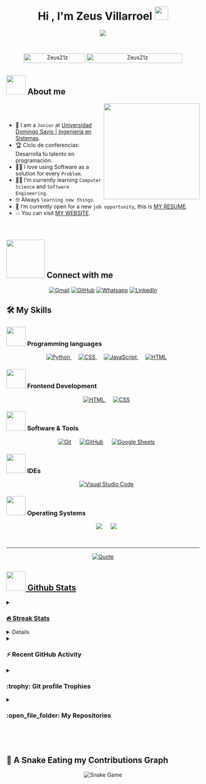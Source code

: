 <DOCUMENT>
<h1 align="center">Hi , I'm Zeus Villarroel <img src="https://media.giphy.com/media/hvRJCLFzcasrR4ia7z/giphy.gif" width="35"></h1>
<p align="center">
  <a href="https://github.com/DenverCoder1/readme-typing-svg"><img src="https://readme-typing-svg.herokuapp.com?font=Time+New+Roman&color=%23C8BE25&size=25&center=true&vCenter=true&width=600&height=100&lines=Ingeniero+en+Sistemas+%7C+Estudiante+%7C+Apasionado+por+la+tecnología"></a>
</p>

<br>

<p align="center"> 
	<img src="https://komarev.com/ghpvc/?username=Zeus21z&label=Profile%20views&color=0047AB&style=plastic?" alt="Zeus21z" height=25px, width=160px/> 
	<a href = "https://commits.top/egypt.html" target="_blank">
		<img src="https://enfsgag3ayy6w9q.m.pipedream.net/&style=plastic" alt="Zeus21z" target="_blank" height=25px, width=250px/> 
	</a>
</p>

## <picture><img src = "https://github.com/7oSkaaa/7oSkaaa/blob/main/Images/about_me.gif?raw=true" width = 50px></picture> About me

<picture> <img align="right" src="https://github.com/7oSkaaa/7oSkaaa/blob/main/Images/Right_Side.gif?raw=true" width = 250px></picture>

<br><br>

- :school: I am a `Junior` at [Universidad Domingo Savio | Ingeniería en Sistemas](http://example.com).
- :trophy: Ciclo de conferencias: Desarrolla tu talento en programación.
- :technologist: I love using Software as a solution for every `Problem`.
- :student: I’m currently learning `Computer Science` and `Software Engineering`.
- :nerd_face: Always `learning new things`.
- :thinking: I’m currently open for a new `job opportunity`, this is [MY RESUME](https://zeus21z.github.io/).
- :boom: You can visit [MY WEBSITE](https://zeus21z.github.io/).
<br>

## <picture> <img src="https://github.com/7oSkaaa/7oSkaaa/blob/main/Images/Connect-with-me.gif?raw=true" width="100px"> </picture> Connect with me
<p align="center">
	<a href="mailto:villarroelgarciazeus@gmail.com"><img img src="https://img.shields.io/badge/gmail-%23EA4335.svg?style=plastic&logo=gmail&logoColor=white" alt="Gmail"/></a>
	<a href="https://github.com/Zeus21z"><img src="https://img.shields.io/badge/github-%23181717.svg?style=plastic&logo=github&logoColor=white" alt="GitHub"/></a>
	<a href="https://wa.me/59172655708"><img src="https://img.shields.io/badge/whatsapp-%2325D366.svg?style=plastic&logo=whatsapp&logoColor=white" alt="Whatsapp"/></a>
	<a href="https://www.linkedin.com/in/zeus-villarroel-garcia-38587438a?utm_source=share&utm_campaign=share_via&utm_content=profile&utm_medium=android_app"><img src="https://img.shields.io/badge/linkedin-%230A66C2.svg?style=plastic&logo=linkedin&logoColor=white" alt="LinkedIn"/></a>
</p>

## 🛠️ My Skills

### <picture> <img src = "https://github.com/7oSkaaa/7oSkaaa/blob/main/Images/Programming_Languages.gif?raw=true" width = 50px>  </picture> Programming languages

<p align="center"> 
  &emsp; 
  <a href="https://www.python.org" target="_blank">
    <img alt="Python" src="https://img.shields.io/badge/Python%20-%2314354C.svg?style=plastic&logo=python&logoColor=white">
  </a>
  &emsp;
  <a href="https://www.w3schools.com/css/" target="_blank"> 
    <img alt="CSS" src="https://img.shields.io/badge/CSS%20-%231572B6.svg?style=plastic&logo=css3&logoColor=white">
  </a> 
  &emsp;
  <a href="https://developer.mozilla.org/en-US/docs/Web/JavaScript" target="_blank"> 
     <img alt="JavaScript" src="https://img.shields.io/badge/JavaScript%20-%23F7DF1E.svg?style=plastic&logo=javascript&logoColor=black">
   </a>
  &emsp;
  <a href="https://www.w3.org/html/" target="_blank"> 
   <img alt="HTML" src="https://img.shields.io/badge/HTML5%20-%23E34F26.svg?style=plastic&logo=html5&logoColor=white">
  </a>   
</p>

### <picture> <img src = "https://github.com/7oSkaaa/7oSkaaa/blob/main/Images/Front_End.gif?raw=true" width = 50px>  </picture> Frontend Development
<p align="center"> 
  &emsp; 
  <a href="https://www.w3.org/html/" target="_blank"> 
   <img alt="HTML" src="https://img.shields.io/badge/HTML5%20-%23E34F26.svg?style=plastic&logo=html5&logoColor=white">
  </a>   
  &emsp;
  <a href="https://www.w3schools.com/css/" target="_blank">
    <img alt="CSS" src="https://img.shields.io/badge/CSS%20-%231572B6.svg?style=plastic&logo=css3&logoColor=white">
  </a> 
</p>

### <picture> <img src = "https://github.com/7oSkaaa/7oSkaaa/blob/main/Images/Software_Tools.gif?raw=true" width = 50px>  </picture> Software & Tools

<p align="center">
  &emsp;
    <a href="#"><img alt="Git" src="https://img.shields.io/badge/Git%20-%23F05033.svg?style=plastic&logo=git&logoColor=white"></a>
  &emsp;
    <a href="#"><img alt="GitHub" src="https://img.shields.io/badge/github-%23181717.svg?style=plastic&logo=github&logoColor=white"></a>
  &emsp;
    <a href="#"><img alt="Google Sheets" src="https://img.shields.io/badge/Google%20Sheets%20-%2334A853.svg?style=plastic&logo=google%20sheets&logoColor=white"></a>
</p>

### <picture> <img src = "https://github.com/7oSkaaa/7oSkaaa/blob/main/Images/IDEs.gif?raw=true" width = 50px>  </picture> IDEs

<p align="center">
  &emsp;
    <a href="#"><img alt="Visual Studio Code" src="https://img.shields.io/badge/Visual%20Studio%20Code-0078d7.svg?style=plastic&logo=visual-studio-code&logoColor=white"></a>
</p>

### <picture> <img src = "https://github.com/7oSkaaa/7oSkaaa/blob/main/Images/OS.gif?raw=true" width = 50px>  </picture> Operating Systems

<p align="center">
  &emsp;
    <a href="#"><img src="https://img.shields.io/badge/Windows-0078D6?style=plastic&logo=windows&logoColor=white"></a>
  &emsp;
    <a href="#"><img src="https://img.shields.io/badge/Ubuntu-E95420?style=plastic&logo=ubuntu&logoColor=white"></a>
</p>

<br> 

---

<p align = "center">
	<a href="https://github.com/piyushsuthar/github-readme-quotes"> <img alt = "Quote" src="https://quotes-github-readme.vercel.app/api?type=horizontal&theme=tokyonight&animation=grow_out_in&quoteCategory=programming">
</p>

## <picture> <img src = "https://github.com/7oSkaaa/7oSkaaa/blob/main/Images/Statistics.gif?raw=true" width = 50px>  </picture> Github Stats

<details><summary><h3> 🔥 Streak Stats</h3></summary>

----	

<p align="center"><img src="https://github-readme-streak-stats.herokuapp.com/?user=Zeus21z&theme=tokyonight_duo" alt="Zeus21z" /></p>

</details>

<details><summary><h3>💻 GitHub Profile Stats</h3></summary>

----	

<p align="center">
    <a href="https://github.com/anuraghazra/github-readme-stats">
	    <img alt="Zeus21z's Github Stats" src="https://github-readme-stats.vercel.app/api?username=Zeus21z&show_icons=true&count_private=true&locale=en&theme=tokyonight&layout=compact" height="230px"/></a>
	  <img src="https://github-readme-stats.vercel.app/api/top-langs?username=Zeus21z&langs_count=10&show_icons=true&locale=en&theme=tokyonight" alt="Zeus21z" height="230px"/>
<br/>

  <b>Note:</b> Top languages is only a metric of the languages my public code consists of and doesn't reflect experience or skill level.
  </p>
</details>

<details><summary><h3>⚡ Recent GitHub Activity</h3></summary>

----	

[![Zeus21z's github activity graph](https://github-readme-activity-graph.cyclic.app/graph?username=Zeus21z&theme=github)](https://github.com/Zeus21z/github-readme-activity-graph)

</details>

<details><summary> <h3> :trophy: Git profile Trophies </h3></summary>

----	

<p align="center"> <a href="https://github.com/ryo-ma/github-profile-trophy"><img src="https://github-profile-trophy.vercel.app/?username=Zeus21z&layout=compact&theme=tokyonight&column=4&margin-w=15&margin-h=15" alt="Zeus21z" /></a> </p>

[![@Zeus21z's Holopin board](https://holopin.io/api/user/board?user=Zeus21z)](https://holopin.io/@Zeus21z)

</details>

<details><summary><h3> :open_file_folder: My Repositories </h3></summary>

----	

<div>
  <p align="center">
	<a href="https://github.com/Zeus21z/trabajos">
      		<img src="https://github-readme-stats.vercel.app/api/pin/?username=Zeus21z&repo=trabajos&theme=tokyonight" alt="GitHub Stats" />
    	</a>
	<a href="https://github.com/Zeus21z/javascript">
      		<img src="https://github-readme-stats.vercel.app/api/pin/?username=Zeus21z&repo=javascript&theme=tokyonight" alt="GitHub Stats" />
    	</a>
    	<a href="https://github.com/Zeus21z/proyecto">
      		<img src="https://github-readme-stats.vercel.app/api/pin/?username=Zeus21z&repo=proyecto&theme=tokyonight" alt="GitHub Stats" />
    	</a>
    	<a href="https://github.com/Zeus21z/tallerlinux">
      		<img src="https://github-readme-stats.vercel.app/api/pin/?username=Zeus21z&repo=tallerlinux&theme=tokyonight" alt="GitHub Stats" />
    	</a>
    	<a href="https://github.com/Zeus21z/dw2-Actividad3">
      		<img src="https://github-readme-stats.vercel.app/api/pin/?username=Zeus21z&repo=dw2-Actividad3&theme=tokyonight" alt="GitHub Stats" />
    	</a>
  </p>
</div>
</details>

</br></br>

## 🐍 A Snake Eating my Contributions Graph

<p align = "center">
	<img src = "https://github.com/Zeus21z/Zeus21z/blob/output/github-contribution-grid-snake.svg?" alt = "Snake Game"/>
</p>

</DOCUMENT>

